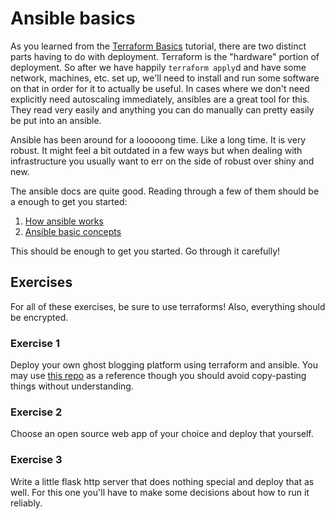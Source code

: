 # Ansible basics

As you learned from the [Terraform Basics](./terraform-basics.md) tutorial, there are two distinct parts having to do with deployment. Terraform is the "hardware" portion of deployment. So after we have happily `terraform apply`d and have some network, machines, etc. set up, we'll need to install and run some software on that in order for it to actually be useful. In cases where we don't need explicitly need autoscaling immediately, ansibles are a great tool for this. They read very easily and anything you can do manually can pretty easily be put into an ansible.

Ansible has been around for a looooong time. Like a long time. It is very robust. It might feel a bit outdated in a few ways but when dealing with infrastructure you usually want to err on the side of robust over shiny and new.

The ansible docs are quite good. Reading through a few of them should be a enough to get you started:

1. [How ansible works](https://www.ansible.com/overview/how-ansible-works)
1. [Ansible basic concepts](https://docs.ansible.com/ansible/latest/network/getting_started/basic_concepts.html)

This should be enough to get you started. Go through it carefully!

## Exercises

For all of these exercises, be sure to use terraforms! Also, everything should be encrypted.

### Exercise 1

Deploy your own ghost blogging platform using terraform and ansible. You may use [this repo](https://github.com/DareData/example-encrypted-http-service) as a reference though you should avoid
copy-pasting things without understanding.

### Exercise 2

Choose an open source web app of your choice and deploy that yourself.

### Exercise 3

Write a little flask http server that does nothing special and deploy that as well. For this one you'll have to make some decisions about how to run it reliably.